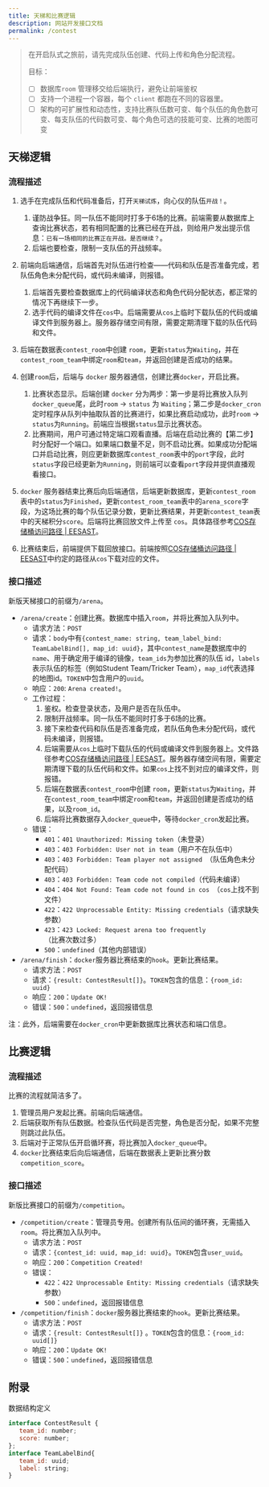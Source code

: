 ```yaml
---
title: 天梯和比赛逻辑
description: 网站开发接口文档
permalink: /contest
---
```


> 在开启队式之旅前，请先完成队伍创建、代码上传和角色分配流程。
>
> 目标：
>
> - [ ] 数据库`room` 管理移交给后端执行，避免让前端鉴权
> - [ ] 支持一个进程一个容器，每个 `client` 都跑在不同的容器里。
> - [ ] 架构的可扩展性和动态性，支持比赛队伍数可变、每个队伍的角色数可变、每支队伍的代码数可变、每个角色可选的技能可变、比赛的地图可变

## 天梯逻辑

### 流程描述

1. 选手在完成队伍和代码准备后，打开`天梯试炼`，向心仪的队伍`开战！`。

   1. 谨防战争狂。同一队伍不能同时打多于6场的比赛。前端需要从数据库上查询比赛状态，若有相同配置的比赛已经在开战，则给用户发出提示信息：`已有一场相同的比赛正在开战。是否继续？`。
   2. 后端也要检查，限制一支队伍的开战频率。

2. 前端向后端通信，后端首先对队伍进行检查——代码和队伍是否准备完成，若队伍角色未分配代码，或代码未编译，则报错。

   1. 后端首先要检查数据库上的代码编译状态和角色代码分配状态，都正常的情况下再继续下一步。
   2. 选手代码的编译文件在`cos`中。后端需要从`cos`上临时下载队伍的代码或编译文件到服务器上。服务器存储空间有限，需要定期清理下载的队伍代码和文件。

3. 后端在数据表`contest_room`中创建 `room`，更新`status`为`Waiting`，并在`contest_room_team`中绑定`room`和`team`，并返回创建是否成功的结果。
4. 创建`room`后，后端与 `docker` 服务器通信，创建比赛`docker`，开启比赛。
   1. 比赛状态显示。后端创建 `docker` 分为两步：第一步是将比赛放入队列`docker_queue`尾，此时`room` -> `status` 为 `Waiting`；第二步是`docker_cron` 定时程序从队列中抽取队首的比赛进行，如果比赛启动成功，此时`room` -> `status`为`Running`。前端应当根据`status`显示比赛状态。
   2. 比赛期间，用户可通过特定端口观看直播。后端在启动比赛的【第二步】时分配好一个端口。如果端口数量不足，则不启动比赛。如果成功分配端口并启动比赛，则应更新数据库`contest_room`表中的`port`字段，此时`status`字段已经更新为`Running`，则前端可以查看`port`字段并提供直播观看接口。
5. `docker` 服务器结束比赛后向后端通信，后端更新数据库，更新`contest_room`表中的`status`为`Finished`，更新`contest_room_team`表中的`arena_score`字段，为这场比赛的每个队伍记录分数，更新比赛结果，并更新`contest_team`表中的天梯积分`score`。后端将比赛回放文件上传至 `cos`。具体路径参考[COS存储桶访问路径 | EESAST](https://eesast.github.io/web/cos)。
6. 比赛结束后，前端提供下载回放接口。前端按照[COS存储桶访问路径 | EESAST](https://eesast.github.io/web/cos)中约定的路径从`cos`下载对应的文件。

### 接口描述

新版天梯接口的前缀为`/arena`。

- `/arena/create`：创建比赛。数据库中插入`room`，并将比赛加入队列中。
  - 请求方法：`POST`
  - 请求：`body`中有`{contest_name: string, team_label_bind: TeamLabelBind[], map_id: uuid}`，其中`contest_name`是数据库中的`name`、用于确定用于编译的镜像，`team_ids`为参加比赛的队伍 id，`labels`表示队伍的标签（例如Student Team/Tricker Team），`map_id`代表选择的地图id。`TOKEN`中包含用户的`uuid`。
  - 响应：`200`: `Arena created!`。
  - 工作过程：
    1.  鉴权。检查登录状态，及用户是否在队伍中。
    2.  限制开战频率。同一队伍不能同时打多于6场的比赛。
    3.  接下来检查代码和队伍是否准备完成，若队伍角色未分配代码，或代码未编译，则报错。
    4.  后端需要从`cos`上临时下载队伍的代码或编译文件到服务器上。文件路径参考[COS存储桶访问路径 | EESAST](https://eesast.github.io/web/cos)。服务器存储空间有限，需要定期清理下载的队伍代码和文件。如果`cos`上找不到对应的编译文件，则报错。
    5.  后端在数据表`contest_room`中创建 `room`，更新`status`为`Waiting`，并在`contest_room_team`中绑定`room`和`team`，并返回创建是否成功的结果，以及`room_id`。
    6.  后端将比赛数据存入`docker_queue`中，等待`docker_cron`发起比赛。
  - 错误：
    - `401`：`401 Unauthorized: Missing token`（未登录）
    - `403`：`403 Forbidden: User not in team`（用户不在队伍中）
    - `403`：`403 Forbidden: Team player not assigned `（队伍角色未分配代码）
    - `403`：`403 Forbidden: Team code not compiled`（代码未编译）
    - `404`：`404 Not Found: Team code not found in cos `（`cos`上找不到文件）
    - `422`：`422 Unprocessable Entity: Missing credentials`（请求缺失参数）
    - `423`：`423 Locked: Request arena too frequently`（比赛次数过多）
    - `500`：`undefined`（其他内部错误）
- `/arena/finish`：`docker`服务器比赛结束的`hook`。更新比赛结果。
  - 请求方法：`POST`
  - 请求：`{result: ContestResult[]}`。`TOKEN`包含的信息：`{room_id: uuid}`
  - 响应：`200`：`Update OK!`
  - 错误：`500`：`undefined`，返回报错信息

注：此外，后端需要在`docker_cron`中更新数据库比赛状态和端口信息。

## 比赛逻辑

### 流程描述

比赛的流程就简洁多了。

1. 管理员用户发起比赛。前端向后端通信。
2. 后端获取所有队伍数据。检查队伍代码是否完整，角色是否分配，如果不完整则跳过此队伍。
3. 后端对于正常队伍开启循环赛，将比赛加入`docker_queue`中。
4. `docker`比赛结束后向后端通信，后端在数据表上更新比赛分数`competition_score`。

### 接口描述

新版比赛接口的前缀为`/competition`。

- `/competition/create`：管理员专用。创建所有队伍间的循环赛，无需插入`room`。将比赛加入队列中。
  - 请求方法：`POST`
  - 请求：`{contest_id: uuid, map_id: uuid}`。`TOKEN`包含`user_uuid`。
  - 响应：`200`：`Competition Created!`
  - 错误：
    - `422`：`422 Unprocessable Entity: Missing credentials`（请求缺失参数）
    - `500`：`undefined`，返回报错信息
- `/competition/finish`：`docker`服务器比赛结束的`hook`。更新比赛结果。
  - 请求方法：`POST`
  - 请求：`{result: ContestResult[]}` 。`TOKEN`包含的信息：`{room_id: uuid[]}`
  - 响应：`200`：`Update OK!`
  - 错误：`500`：`undefined`，返回报错信息
## 附录

数据结构定义

~~~javascript
interface ContestResult {
   team_id: number;
   score: number;
};
interface TeamLabelBind{
   team_id: uuid;
   label: string;
}
~~~
